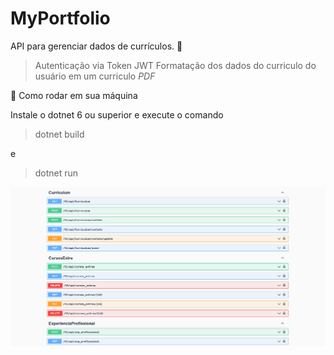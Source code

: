 # MyPortfolio
 
  API para gerenciar dados de currículos.  :page_facing_up:

 > Autenticação via Token JWT
 > Formatação dos dados do curriculo do usuário em um curriculo *PDF*

 :rocket: Como rodar em sua máquina

Instale o dotnet 6 ou superior e execute o comando 
> dotnet build

e

> dotnet run

<img src="/images/screenshot%20API.png">
